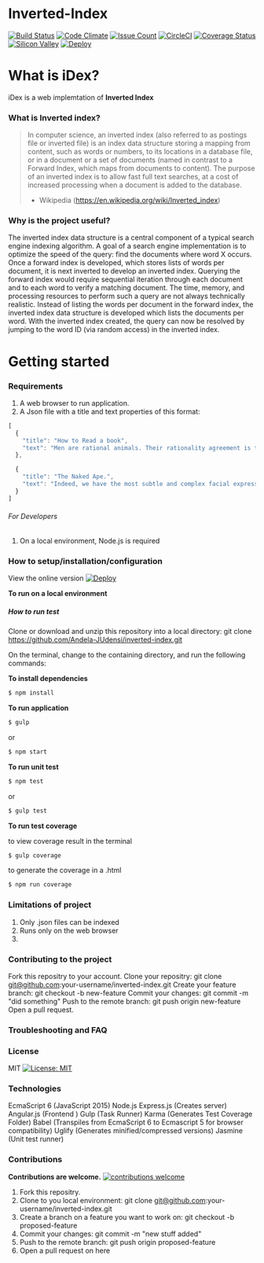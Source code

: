 # Inverted-Index
[![Build Status](https://travis-ci.org/Andela-JUdensi/Inverted-Index.svg?branch=master)](https://travis-ci.org/Andela-JUdensi/Inverted-Index) [![Code Climate](https://codeclimate.com/repos/58dd38bc2dc3a00266001047/badges/c4aea5cbcf4f3278258b/gpa.svg)](https://codeclimate.com/repos/58dd38bc2dc3a00266001047/feed) [![Issue Count](https://codeclimate.com/repos/58dd38bc2dc3a00266001047/badges/c4aea5cbcf4f3278258b/issue_count.svg)](https://codeclimate.com/repos/58dd38bc2dc3a00266001047/feed) [![CircleCI](https://circleci.com/gh/Andela-JUdensi/inverted-index/tree/master.svg?style=svg)](https://circleci.com/gh/Andela-JUdensi/inverted-index/tree/master) [![Coverage Status](https://coveralls.io/repos/github/Andela-JUdensi/inverted-index/badge.svg?branch=develop)](https://coveralls.io/github/Andela-JUdensi/inverted-index?branch=develop) [![Silicon Valley](https://img.shields.io/badge/SiliconValley-100-blue.svg)](https://img.shields.io/badge/SiliconValley-100-blue.svg) [![Deploy](https://www.herokucdn.com/deploy/button.svg)](http://idexii-staging.herokuapp.com/)

# What is iDex?
iDex is a web implemtation of **Inverted Index**
### What is Inverted index?
> In computer science, an inverted index (also referred to as postings file or inverted file) is an index data structure storing a mapping from content, such as words or numbers, to its locations in a database file, or in a document or a set of documents (named in contrast to a Forward Index, which maps from documents to content). The purpose of an inverted index is to allow fast full text searches, at a cost of increased processing when a document is added to the database.
> - Wikipedia (https://en.wikipedia.org/wiki/Inverted_index)

### Why is the project useful?
The inverted index data structure is a central component of a typical search engine indexing algorithm. A goal of a search engine implementation is to optimize the speed of the query: find the documents where word X occurs. Once a forward index is developed, which stores lists of words per document, it is next inverted to develop an inverted index. Querying the forward index would require sequential iteration through each document and to each word to verify a matching document. The time, memory, and processing resources to perform such a query are not always technically realistic. Instead of listing the words per document in the forward index, the inverted index data structure is developed which lists the documents per word.
With the inverted index created, the query can now be resolved by jumping to the word ID (via random access) in the inverted index.

# Getting started

### Requirements
1. A web browser to run application.
2. A Json file with a title and text properties of this format:

```javascript
[
  {
    "title": "How to Read a book",
    "text": "Men are rational animals. Their rationality agreement is the source of their power to agree. "
  },

  {
    "title": "The Naked Ape.",
    "text": "Indeed, we have the most subtle and complex facial expression system of all living animals."
  }
]
```

###### For Developers
1. On a local environment, Node.js is required

### How to setup/installation/configuration
View the online version [![Deploy](https://www.herokucdn.com/deploy/button.svg)](http://idexii-staging.herokuapp.com/)

**To run on a local environment**
##### How to run test

Clone or download and unzip this repository into a local directory: git clone https://github.com/Andela-JUdensi/inverted-index.git

On the terminal, change to the containing directory, and run the following commands:

**To install dependencies**
```javascript
$ npm install
```
**To run application**
```javascript
$ gulp
```
or
```javascript
$ npm start
```
**To run unit test**
```javascript
$ npm test
```
or
```javascript
$ gulp test
```
**To run test coverage**

to view coverage result in the terminal
```javascript
$ gulp coverage
```

to generate the coverage in a .html 
```javascript
$ npm run coverage
```

### Limitations of project
1. Only .json files can be indexed
2. Runs only on the web browser
3. 

### Contributing to the project
Fork this repositry to your account.
Clone your repositry: git clone git@github.com:your-username/inverted-index.git
Create your feature branch: git checkout -b new-feature
Commit your changes: git commit -m "did something"
Push to the remote branch: git push origin new-feature
Open a pull request.

### Troubleshooting and FAQ

### License
MIT [![License: MIT](https://img.shields.io/badge/License-MIT-yellow.svg)](https://github.com/Andela-JUdensi/inverted-index)

### Technologies
EcmaScript 6 (JavaScript 2015)
Node.js
Express.js (Creates server)
Angular.js (Frontend )
Gulp (Task Runner)
Karma (Generates Test Coverage Folder)
Babel (Transpiles from EcmaScript 6 to Ecmascript 5 for browser compatibility)
Uglify (Generates minified/compressed versions)
Jasmine (Unit test runner)

### Contributions
**Contributions are welcome.** [![contributions welcome](https://img.shields.io/badge/contributions-welcome-brightgreen.svg?style=flat)](https://github.com/Andela-JUdensi/inverted-index/issues)
1. Fork this repositry.
2. Clone to you local environment: git clone git@github.com:your-username/inverted-index.git
3. Create a branch on a feature you want to work on: git checkout -b proposed-feature
4. Commit your changes: git commit -m "new stuff added"
5. Push to the remote branch: git push origin proposed-feature
6. Open a pull request on here
